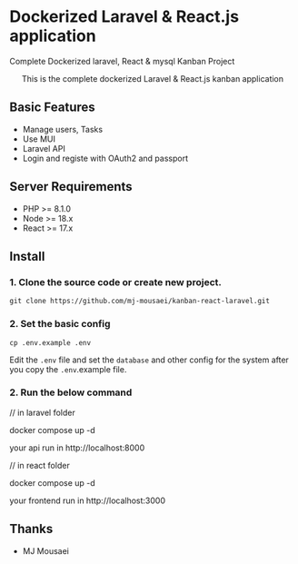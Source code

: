 # Dockerized Laravel & React.js application

Complete Dockerized laravel, React & mysql Kanban Project




<p align="center">This is the complete dockerized Laravel & React.js kanban application  </p>




## Basic Features

- Manage users, Tasks 
- Use MUI
- Laravel API
- Login and registe with OAuth2 and passport

## Server Requirements

- PHP >= 8.1.0
- Node >= 18.x
- React >= 17.x



## Install

### 1. Clone the source code or create new project.

```shell
git clone https://github.com/mj-mousaei/kanban-react-laravel.git
```

### 2. Set the basic config

```shell
cp .env.example .env
```

Edit the `.env` file and set the `database` and other config for the system after you copy the `.env`.example file.

### 2. Run the below command

// in laravel folder 

docker compose up -d

your api run in http://localhost:8000

// in react folder 

docker compose up -d

your frontend run in http://localhost:3000



## Thanks

- MJ Mousaei


